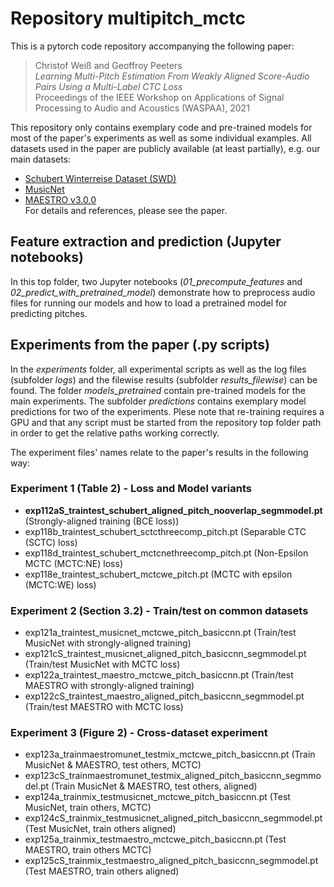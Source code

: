 # Repository multipitch_mctc

This is a pytorch code repository accompanying the following paper:  

> Christof Weiß and Geoffroy Peeters  
> _Learning Multi-Pitch Estimation From Weakly Aligned Score-Audio Pairs Using a Multi-Label CTC Loss_  
> Proceedings of the IEEE Workshop on Applications of Signal Processing to Audio and Acoustics (WASPAA), 2021  

This repository only contains exemplary code and pre-trained models for most of the paper's experiments as well as some individual examples. All datasets used in the paper are publicly available (at least partially), e.g. our main datasets:
* [Schubert Winterreise Dataset (SWD)](https://zenodo.org/record/5139893#.YWRcktpBxaQ)
* [MusicNet](https://homes.cs.washington.edu/~thickstn/musicnet.html)
* [MAESTRO v3.0.0](https://magenta.tensorflow.org/datasets/maestro)  
For details and references, please see the paper.

## Feature extraction and prediction (Jupyter notebooks)

In this top folder, two Jupyter notebooks (_01_precompute_features_ and _02_predict_with_pretrained_model_) demonstrate how to preprocess audio files for running our models and how to load a pretrained model for predicting pitches.

## Experiments from the paper (.py scripts)

In the _experiments_ folder, all experimental scripts as well as the log files (subfolder _logs_) and the filewise results (subfolder _results_filewise_) can be found. The folder _models_pretrained_ contain pre-trained models for the main experiments. The subfolder _predictions_ contains exemplary model predictions for two of the experiments. Plese note that re-training requires a GPU and that any script must be started from the repository top folder path in order to get the relative paths working correctly.

The experiment files' names relate to the paper's results in the following way:

### Experiment 1 (Table 2) - Loss and Model variants
* __exp112aS_traintest_schubert_aligned_pitch_nooverlap_segmmodel.pt__ (Strongly-aligned training (BCE loss))
* exp118b_traintest_schubert_sctcthreecomp_pitch.pt (Separable CTC (SCTC) loss)
* exp118d_traintest_schubert_mctcnethreecomp_pitch.pt (Non-Epsilon MCTC (MCTC:NE) loss)
* exp118e_traintest_schubert_mctcwe_pitch.pt (MCTC with epsilon (MCTC:WE) loss)

### Experiment 2 (Section 3.2) - Train/test on common datasets
* exp121a_traintest_musicnet_mctcwe_pitch_basiccnn.pt (Train/test MusicNet with strongly-aligned training)
* exp121cS_traintest_musicnet_aligned_pitch_basiccnn_segmmodel.pt (Train/test MusicNet with MCTC loss)
* exp122a_traintest_maestro_mctcwe_pitch_basiccnn.pt (Train/test MAESTRO with strongly-aligned training)
* exp122cS_traintest_maestro_aligned_pitch_basiccnn_segmmodel.pt (Train/test MAESTRO with MCTC loss)

### Experiment 3 (Figure 2) - Cross-dataset experiment
* exp123a_trainmaestromunet_testmix_mctcwe_pitch_basiccnn.pt (Train MusicNet & MAESTRO, test others, MCTC)
* exp123cS_trainmaestromunet_testmix_aligned_pitch_basiccnn_segmmodel.pt (Train MusicNet & MAESTRO, test others, aligned)
* exp124a_trainmix_testmusicnet_mctcwe_pitch_basiccnn.pt  (Test MusicNet, train others, MCTC)
* exp124cS_trainmix_testmusicnet_aligned_pitch_basiccnn_segmmodel.pt (Test MusicNet, train others aligned)
* exp125a_trainmix_testmaestro_mctcwe_pitch_basiccnn.pt (Test MAESTRO, train others MCTC)
* exp125cS_trainmix_testmaestro_aligned_pitch_basiccnn_segmmodel.pt (Test MAESTRO, train others aligned)
